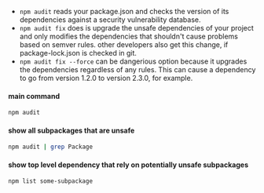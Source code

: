 - `npm audit` reads your package.json and checks the version of its dependencies against a security vulnerability database.
- `npm audit fix` does is upgrade the unsafe dependencies of your project and only modifies the dependencies that shouldn't cause problems based on semver rules. other developers also get this change, if package-lock.json is checked in git.
- `npm audit fix --force` can be dangerious option because it upgrades the dependencies regardless of any rules. This can cause a dependency to go from version 1.2.0 to version 2.3.0, for example.

#### main command
```sh
npm audit
```

#### show all subpackages that are unsafe 
```sh
npm audit | grep Package
```

#### show top level dependency that rely on potentially unsafe subpackages
```sh
npm list some-subpackage
```